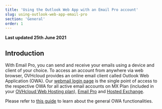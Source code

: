 ```yaml
---
title: 'Using the Outlook Web App with an Email Pro account'
slug: using-outlook-web-app-email-pro
section: 'General'
order: 1
---
```


**Last updated 25th June 2021**

## Introduction

With Email Pro, you can send and receive your emails using a device and client of your choice. To access an account from anywhere via web browser, OVHcloud provides an online email client called Outlook Web Application (OWA). Our [webmail login page](https://www.ovh.co.uk/mail) is the single point of access to the respective OWA for all active email accounts on MX Plan (included in your [OVHcloud Web Hosting plan](https://www.ovhcloud.com/en-ie/web-hosting/)), [Email Pro](https://www.ovhcloud.com/en-ie/emails/email-pro/) and [Hosted Exchange](https://www.ovhcloud.com/en-ie/emails/hosted-exchange/).

Please refer to [this guide](https://docs.ovh.com/ie/en/microsoft-collaborative-solutions/exchange_2016_outlook_web_app_user_guide) to learn about the general OWA functionalities.